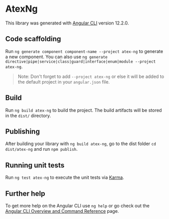# AtexNg

This library was generated with [Angular CLI](https://github.com/angular/angular-cli) version 12.2.0.

## Code scaffolding

Run `ng generate component component-name --project atex-ng` to generate a new component. You can also use `ng generate directive|pipe|service|class|guard|interface|enum|module --project atex-ng`.
> Note: Don't forget to add `--project atex-ng` or else it will be added to the default project in your `angular.json` file. 

## Build

Run `ng build atex-ng` to build the project. The build artifacts will be stored in the `dist/` directory.

## Publishing

After building your library with `ng build atex-ng`, go to the dist folder `cd dist/atex-ng` and run `npm publish`.

## Running unit tests

Run `ng test atex-ng` to execute the unit tests via [Karma](https://karma-runner.github.io).

## Further help

To get more help on the Angular CLI use `ng help` or go check out the [Angular CLI Overview and Command Reference](https://angular.io/cli) page.
